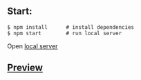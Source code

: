 ## Start:

```
$ npm install      # install dependencies
$ npm start        # run local server
```
Open [local server](http://localhost:3000/)

 ## [Preview](https://dead-tr.github.io/test_playable_ads/)